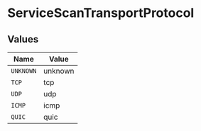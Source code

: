 # ServiceScanTransportProtocol


## Values

| Name      | Value     |
| --------- | --------- |
| `UNKNOWN` | unknown   |
| `TCP`     | tcp       |
| `UDP`     | udp       |
| `ICMP`    | icmp      |
| `QUIC`    | quic      |